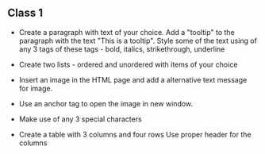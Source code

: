 ## Class 1

- Create a paragraph with text of your choice.
Add a "tooltip" to the paragraph with the text "This is a tooltip".
Style some of the text using of any 3 tags of these tags - bold, italics, strikethrough, underline

- Create two lists - ordered and unordered with items of your choice

- Insert an image in the HTML page and add a alternative text message for image.

- Use an anchor tag to open the image in new window.

- Make use of any 3 special characters

- Create a table with 3 columns and four rows
Use proper header for the columns
